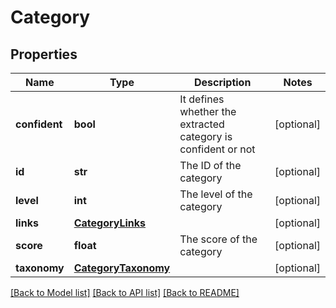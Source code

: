 # Category

## Properties
Name | Type | Description | Notes
------------ | ------------- | ------------- | -------------
**confident** | **bool** | It defines whether the extracted category is confident or not | [optional] 
**id** | **str** | The ID of the category | [optional] 
**level** | **int** | The level of the category | [optional] 
**links** | [**CategoryLinks**](CategoryLinks.md) |  | [optional] 
**score** | **float** | The score of the category | [optional] 
**taxonomy** | [**CategoryTaxonomy**](CategoryTaxonomy.md) |  | [optional] 

[[Back to Model list]](../README.md#documentation-for-models) [[Back to API list]](../README.md#documentation-for-api-endpoints) [[Back to README]](../README.md)


